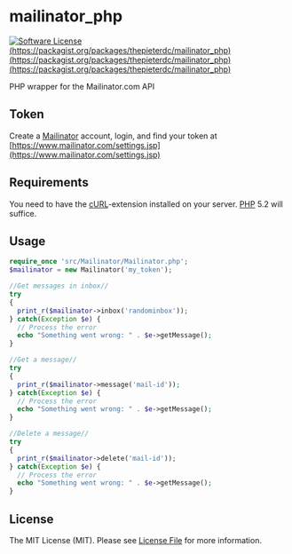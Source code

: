 # mailinator_php

[![Software License](https://img.shields.io/badge/license-MIT-brightgreen.svg?style=flat-square)](https://github.com/brnlbs/mailinator/blob/master/LICENSE)
[(https://packagist.org/packages/thepieterdc/mailinator_php)](https://img.shields.io/packagist/dm/thepieterdc/mailinator_php.svg)[(https://packagist.org/packages/thepieterdc/mailinator_php)](https://img.shields.io/packagist/dd/thepieterdc/mailinator_php.svg)[(https://packagist.org/packages/thepieterdc/mailinator_php)](https://img.shields.io/packagist/dt/thepieterdc/mailinator_php.svg)

PHP wrapper for the Mailinator.com API

## Token
Create a [Mailinator](http://www.mailinator.com) account, login, and find your token at [https://www.mailinator.com/settings.jsp](https://www.mailinator.com/settings.jsp)

## Requirements
You need to have the [cURL](http://php.net/manual/en/book.curl.php)-extension installed on your server. [PHP](http://www.php.net) 5.2 will suffice.

## Usage
``` php
require_once 'src/Mailinator/Mailinator.php';
$mailinator = new Mailinator('my_token');

//Get messages in inbox//
try
{
  print_r($mailinator->inbox('randominbox'));
} catch(Exception $e) {
  // Process the error
  echo "Something went wrong: " . $e->getMessage();
}

//Get a message//
try
{
  print_r($mailinator->message('mail-id'));
} catch(Exception $e) {
  // Process the error
  echo "Something went wrong: " . $e->getMessage();
}

//Delete a message//
try
{
  print_r($mailinator->delete('mail-id'));
} catch(Exception $e) {
  // Process the error
  echo "Something went wrong: " . $e->getMessage();
}
```

## License

The MIT License (MIT). Please see [License File](https://github.com/thepieterdc/mailinator_php/blob/master/LICENSE) for more information.
